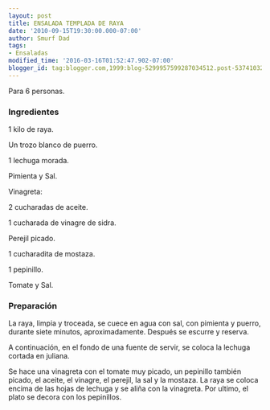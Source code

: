 ```yaml
---
layout: post
title: ENSALADA TEMPLADA DE RAYA
date: '2010-09-15T19:30:00.000-07:00'
author: Smurf Dad
tags:
- Ensaladas
modified_time: '2016-03-16T01:52:47.902-07:00'
blogger_id: tag:blogger.com,1999:blog-5299957599287034512.post-5374103229334989765
---
```


Para 6 personas.

<h3>Ingredientes</h3>

1 kilo de raya.

Un trozo blanco de puerro.

1 lechuga morada.

Pimienta y Sal.

Vinagreta:

2 cucharadas de aceite.

1 cucharada de vinagre de sidra.

Perejil picado.

1 cucharadita de mostaza.

1 pepinillo.

Tomate y Sal.

<h3>Preparación</h3>

La raya, limpia y troceada, se cuece en agua con sal, con pimienta y puerro, durante siete minutos, aproximadamente. Después se escurre y reserva.

A continuación, en el fondo de una fuente de servir, se coloca la lechuga cortada en juliana.

Se hace una vinagreta con el tomate muy picado, un pepinillo también picado, el aceite, el vinagre, el perejil, la sal y la mostaza. La raya se coloca encima de las hojas de lechuga y se aliña con la vinagreta. Por ultimo, el plato se decora con los pepinillos.


